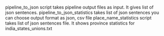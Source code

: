 pipeline_to_json script takes pipeline output files as input. It gives list of json sentences.
pipeline_to_json_statistics takes list of json sentences you can choose output format as json, csv file
place_name_statistics script takes list of json sentences file. It shows province statistics for india_states_unions.txt